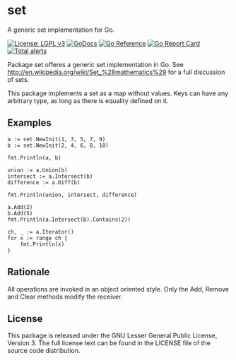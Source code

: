set
===

A generic set implementation for Go.

[![License: LGPL v3](https://img.shields.io/badge/License-LGPL%20v3-blue.svg)](https://www.gnu.org/licenses/lgpl-3.0)
[![GoDocs](https://godocs.io/github.com/hweidner/set?status.svg)](https://godocs.io/github.com/hweidner/set)
[![Go Reference](https://pkg.go.dev/badge/github.com/hweidner/set.svg)](https://pkg.go.dev/github.com/hweidner/set)
[![Go Report Card](https://goreportcard.com/badge/github.com/hweidner/set)](https://goreportcard.com/report/github.com/hweidner/set)
[![Total alerts](https://img.shields.io/lgtm/alerts/g/hweidner/set.svg?logo=lgtm&logoWidth=18)](https://lgtm.com/projects/g/hweidner/set/alerts/)

Package set offeres a generic set implementation in Go.
See http://en.wikipedia.org/wiki/Set_%28mathematics%29 for a full discussion
of sets.

This package implements a set as a map without values. Keys can have any
arbitrary type, as long as there is equality defined on it.

Examples
--------

	a := set.NewInit(1, 3, 5, 7, 9)
	b := set.NewInit(2, 4, 6, 8, 10)

	fmt.Println(a, b)

	union := a.Union(b)
	intersect := a.Intersect(b)
	difference := a.Diff(b)

	fmt.Println(union, intersect, difference)

	a.Add(2)
	b.Add(5)
	fmt.Println(a.Intersect(b).Contains(2))
	
	ch, _ := a.Iterator()
	for x := range ch {
		fmt.Println(x)
	}


Rationale
---------

All operations are invoked in an object oriented style. Only the Add, Remove
and Clear methods modify the receiver.

License
-------

This package is released under the GNU Lesser General Public License, Version
3. The full license text can be found in the LICENSE file of the source code
distribution.
